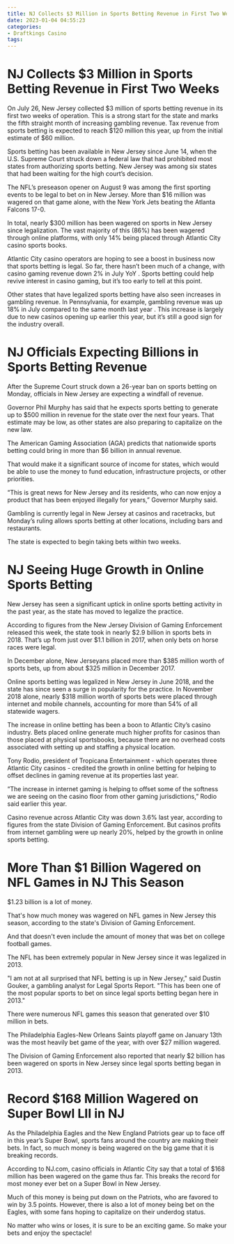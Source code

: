 ```yaml
---
title: NJ Collects $3 Million in Sports Betting Revenue in First Two Weeks
date: 2023-01-04 04:55:23
categories:
- Draftkings Casino
tags:
---
```



#  NJ Collects $3 Million in Sports Betting Revenue in First Two Weeks

On July 26, New Jersey collected $3 million of sports betting revenue in its first two weeks of operation. This is a strong start for the state and marks the fifth straight month of increasing gambling revenue. Tax revenue from sports betting is expected to reach $120 million this year, up from the initial estimate of $60 million.

Sports betting has been available in New Jersey since June 14, when the U.S. Supreme Court struck down a federal law that had prohibited most states from authorizing sports betting. New Jersey was among six states that had been waiting for the high court’s decision.

The NFL’s preseason opener on August 9 was among the first sporting events to be legal to bet on in New Jersey. More than $16 million was wagered on that game alone, with the New York Jets beating the Atlanta Falcons 17-0.

In total, nearly $300 million has been wagered on sports in New Jersey since legalization. The vast majority of this (86%) has been wagered through online platforms, with only 14% being placed through Atlantic City casino sports books.

Atlantic City casino operators are hoping to see a boost in business now that sports betting is legal. So far, there hasn’t been much of a change, with casino gaming revenue down 2% in July YoY . Sports betting could help revive interest in casino gaming, but it’s too early to tell at this point.

Other states that have legalized sports betting have also seen increases in gambling revenue. In Pennsylvania, for example, gambling revenue was up 18% in July compared to the same month last year . This increase is largely due to new casinos opening up earlier this year, but it’s still a good sign for the industry overall.

#  NJ Officials Expecting Billions in Sports Betting Revenue

After the Supreme Court struck down a 26-year ban on sports betting on Monday, officials in New Jersey are expecting a windfall of revenue.

Governor Phil Murphy has said that he expects sports betting to generate up to $500 million in revenue for the state over the next four years. That estimate may be low, as other states are also preparing to capitalize on the new law.

The American Gaming Association (AGA) predicts that nationwide sports betting could bring in more than $6 billion in annual revenue.

That would make it a significant source of income for states, which would be able to use the money to fund education, infrastructure projects, or other priorities.

“This is great news for New Jersey and its residents, who can now enjoy a product that has been enjoyed illegally for years,” Governor Murphy said.

Gambling is currently legal in New Jersey at casinos and racetracks, but Monday’s ruling allows sports betting at other locations, including bars and restaurants.

The state is expected to begin taking bets within two weeks.

#  NJ Seeing Huge Growth in Online Sports Betting

New Jersey has seen a significant uptick in online sports betting activity in the past year, as the state has moved to legalize the practice.

According to figures from the New Jersey Division of Gaming Enforcement released this week, the state took in nearly $2.9 billion in sports bets in 2018. That’s up from just over $1.1 billion in 2017, when only bets on horse races were legal.

In December alone, New Jerseyans placed more than $385 million worth of sports bets, up from about $325 million in December 2017.

Online sports betting was legalized in New Jersey in June 2018, and the state has since seen a surge in popularity for the practice. In November 2018 alone, nearly $318 million worth of sports bets were placed through internet and mobile channels, accounting for more than 54% of all statewide wagers.

The increase in online betting has been a boon to Atlantic City’s casino industry. Bets placed online generate much higher profits for casinos than those placed at physical sportsbooks, because there are no overhead costs associated with setting up and staffing a physical location.

Tony Rodio, president of Tropicana Entertainment - which operates three Atlantic City casinos - credited the growth in online betting for helping to offset declines in gaming revenue at its properties last year.

“The increase in internet gaming is helping to offset some of the softness we are seeing on the casino floor from other gaming jurisdictions,” Rodio said earlier this year.

Casino revenue across Atlantic City was down 3.6% last year, according to figures from the state Division of Gaming Enforcement. But casinos profits from internet gambling were up nearly 20%, helped by the growth in online sports betting.

#  More Than $1 Billion Wagered on NFL Games in NJ This Season

$1.23 billion is a lot of money.

That's how much money was wagered on NFL games in New Jersey this season, according to the state's Division of Gaming Enforcement.

And that doesn't even include the amount of money that was bet on college football games.

The NFL has been extremely popular in New Jersey since it was legalized in 2013.

"I am not at all surprised that NFL betting is up in New Jersey," said Dustin Gouker, a gambling analyst for Legal Sports Report. "This has been one of the most popular sports to bet on since legal sports betting began here in 2013."

There were numerous NFL games this season that generated over $10 million in bets.

The Philadelphia Eagles-New Orleans Saints playoff game on January 13th was the most heavily bet game of the year, with over $27 million wagered.

The Division of Gaming Enforcement also reported that nearly $2 billion has been wagered on sports in New Jersey since legal sports betting began in 2013.

#  Record $168 Million Wagered on Super Bowl LII in NJ

As the Philadelphia Eagles and the New England Patriots gear up to face off in this year’s Super Bowl, sports fans around the country are making their bets. In fact, so much money is being wagered on the big game that it is breaking records.

According to NJ.com, casino officials in Atlantic City say that a total of $168 million has been wagered on the game thus far. This breaks the record for most money ever bet on a Super Bowl in New Jersey.

Much of this money is being put down on the Patriots, who are favored to win by 3.5 points. However, there is also a lot of money being bet on the Eagles, with some fans hoping to capitalize on their underdog status.

No matter who wins or loses, it is sure to be an exciting game. So make your bets and enjoy the spectacle!
